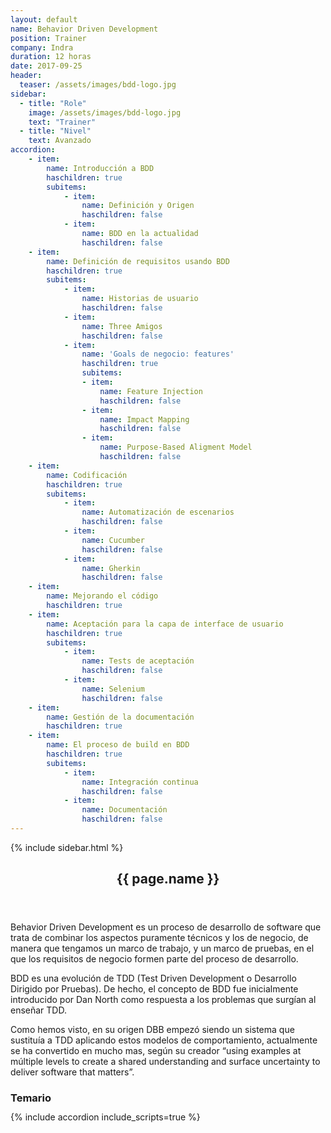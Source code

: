 ```yaml
---
layout: default
name: Behavior Driven Development
position: Trainer
company: Indra
duration: 12 horas
date: 2017-09-25
header:
  teaser: /assets/images/bdd-logo.jpg
sidebar:
  - title: "Role"
    image: /assets/images/bdd-logo.jpg
    text: "Trainer"
  - title: "Nivel"
    text: Avanzado
accordion:  
    - item:
        name: Introducción a BDD
        haschildren: true
        subitems:
            - item:
                name: Definición y Origen
                haschildren: false
            - item:
                name: BDD en la actualidad
                haschildren: false
    - item:
        name: Definición de requisitos usando BDD
        haschildren: true
        subitems:
            - item:
                name: Historias de usuario
                haschildren: false
            - item:
                name: Three Amigos
                haschildren: false
            - item:
                name: 'Goals de negocio: features'
                haschildren: true
                subitems:
                - item:
                    name: Feature Injection
                    haschildren: false
                - item:
                    name: Impact Mapping
                    haschildren: false
                - item:
                    name: Purpose-Based Aligment Model
                    haschildren: false
    - item:
        name: Codificación
        haschildren: true
        subitems:
            - item:
                name: Automatización de escenarios
                haschildren: false
            - item:
                name: Cucumber
                haschildren: false
            - item:
                name: Gherkin
                haschildren: false
    - item:
        name: Mejorando el código
        haschildren: true
    - item:
        name: Aceptación para la capa de interface de usuario
        haschildren: true
        subitems:
            - item:
                name: Tests de aceptación
                haschildren: false
            - item:
                name: Selenium
                haschildren: false
    - item:
        name: Gestión de la documentación
        haschildren: true
    - item:
        name: El proceso de build en BDD
        haschildren: true
        subitems:
            - item:
                name: Integración continua
                haschildren: false
            - item:
                name: Documentación
                haschildren: false
---
```


<div id="main" role="main">
    {% include sidebar.html %}
    <article class="page" itemscope itemtype="https://schema.org/CreativeWork">
      <meta itemprop="headline" content="{{ page.name }}"/>
      <meta itemprop="description" content="{{ page.header.description }}"/>
      <div class="page__inner-wrap">
        <header>
          <h1 id="page-title" class="page__title" itemprop="headline">{{ page.name }}</h1>
        </header>
        <section class="page__content" itemprop="text">
            <p>Behavior Driven Development es un proceso de desarrollo de software que trata de combinar los aspectos puramente técnicos y los de negocio, de manera que tengamos un marco de trabajo, y un marco de pruebas, en el que los requisitos de negocio formen parte del proceso de desarrollo.</p>
            <p>BDD es una evolución de TDD (Test Driven Development o Desarrollo Dirigido por Pruebas). De hecho, el concepto de BDD fue inicialmente introducido por Dan North como respuesta a los problemas que surgían al enseñar TDD.</p>
            <p>Como hemos visto, en su origen DBB empezó siendo un sistema que sustituía a TDD aplicando estos modelos de comportamiento, actualmente se ha convertido en mucho mas, según su creador “using examples at múltiple levels to create a shared understanding and surface uncertainty to deliver software that matters”.</p>
          <h3 id="page-title" class="page__title" itemprop="headline" style="margin-bottom: 0.7em;">Temario</h3>     
          {% include accordion include_scripts=true %}
        </section>
      </div>
    </article>
</div>